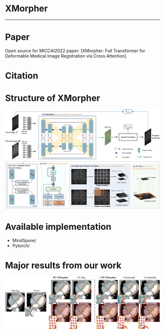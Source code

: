 # XMorpher
--------------------------------------------------------------------------------


# Paper
Open source for MICCAI2022 paper: [XMorpher: Full Transformer for Deformable Medical Image Registration via Cross Attention]

# Citation


# Structure of XMorpher
![plot](./fig/XMorpher.jpg)

# Available implementation
- MindSpore/
- Pytorch/


# Major results from our work
![plot](./fig/result.jpg)
